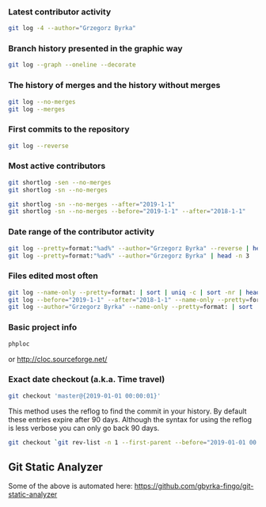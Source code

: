 ### Latest contributor activity
```sh
git log -4 --author="Grzegorz Byrka"
```

### Branch history presented in the graphic way
```sh
git log --graph --oneline --decorate
```

### The history of merges and the history without merges
```sh
git log --no-merges
git log --merges 
```

### First commits to the repository
```sh
git log --reverse
```

### Most active contributors
```sh
git shortlog -sen --no-merges 
git shortlog -sn --no-merges 

git shortlog -sn --no-merges --after="2019-1-1"
git shortlog -sn --no-merges --before="2019-1-1" --after="2018-1-1"
```
### Date range of the contributor activity
```sh
git log --pretty=format:"%ad%" --author="Grzegorz Byrka" --reverse | head -n 3
git log --pretty=format:"%ad%" --author="Grzegorz Byrka" | head -n 3
```

### Files edited most often
```sh
git log --name-only --pretty=format: | sort | uniq -c | sort -nr | head -n 20
git log --before="2019-1-1" --after="2018-1-1" --name-only --pretty=format: | sort | uniq -c | sort -nr | head -n 20
git log --author="Grzegorz Byrka" --name-only --pretty=format: | sort | uniq -c | sort -nr | head -n 20
```

### Basic project info
```sh
phploc
```
or http://cloc.sourceforge.net/

### Exact date checkout (a.k.a. Time travel)
```sh
git checkout 'master@{2019-01-01 00:00:01}'
```

This method uses the reflog to find the commit in your history. By default these entries expire after 90 days. Although the syntax for using the reflog is less verbose you can only go back 90 days.

```sh
git checkout `git rev-list -n 1 --first-parent --before="2019-01-01 00:01" master`
```


## Git Static Analyzer
Some of the above is automated here: https://github.com/gbyrka-fingo/git-static-analyzer

